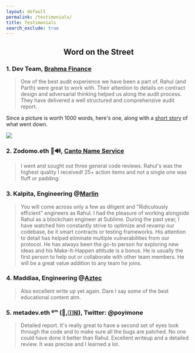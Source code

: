 ```yaml
---
layout: default
permalink: /testimonials/
title: Testimonials
search_exclude: true
---
```


<h2 align="center">Word on the Street</h2>

### 1. Dev Team, [Brahma Finance](https://www.brahma.fi/)

> One of the best audit experience we have been a part of. Rahul (and Parth) were great to work with. Their attention to details on contract design and adversarial thinking helped us along the audit process. They have delivered a well structured and comprehensive audit report.

Since a picture is worth 1000 words, here's one, along with a [short story](https://www.linkedin.com/feed/update/urn:li:activity:7028630466794586112/) of what went down.

![](https://user-images.githubusercontent.com/32522659/218296401-63ad05ca-bf05-4ea8-a540-444c65906496.png)

### 2. Zodomo.eth 🦇🔊, [Canto Name Service](https://twitter.com/DNSFORCANTO?ref_src=twsrc%5Egoogle%7Ctwcamp%5Eserp%7Ctwgr%5Eauthor)

> I went and sought out three general code reviews. Rahul's was the highest quality I received! 25+ action items and not a single one was fluff or padding.

### 3. Kalpita, Engineering @[Marlin](https://www.marlin.org/)

> You will come across only a few as diligent and "Ridiculously efficient" engineers as Rahul. I had the pleasure of working alongside Rahul as a blockchain engineer at Sublime. During the past year, I have watched him constantly strive to optimize and revamp our codebase, be it smart contracts or testing frameworks. His attention to detail has helped eliminate multiple vulnerabilities from our protocol. He has always been the go-to person for exploring new ideas and his Make-It-Happen attitude is a bonus. He is usually the first person to help out or collaborate with other team members. He will be a great value addition to any team he joins.

### 4. Maddiaa, Engineering @[Aztec](https://aztec.network/)

> Also excellent write up yet again. Dare I say some of the best educational content atm.

### 5. metadev.eth ᵍᵐ (🫡,🇮🇳), Twitter: @poyimone

> Detailed report. It's really great to have a second set of eyes look through the code and to make sure all the bugs are patched. No one could have done it better than Rahul. Excellent writeup and a detailed review. It was precise and I learned a lot.

